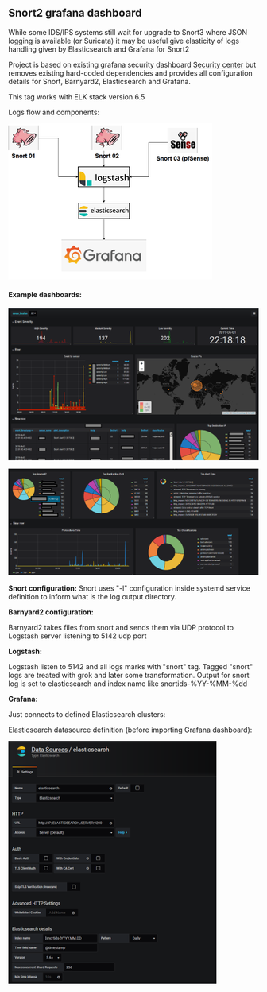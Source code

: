 <h2>Snort2 grafana dashboard</h2>

While some IDS/IPS systems still wait for upgrade to Snort3 where JSON logging is available (or Suricata) it may be useful give elasticity of logs handling given by Elasticsearch and Grafana for Snort2

Project is based on existing grafana security dashboard [Security center](https://grafana.com/dashboards/3099)
but removes existing hard-coded dependencies and provides all configuration details for Snort, Barnyard2, Elasticsearch and Grafana.

This tag works with ELK stack version 6.5

Logs flow and components:

![](_images/flow01.png)


<h4>Example dashboards:</h4>

![](_images/4f567057.png)

![](_images/a03c1a4e.png)


<b>Snort configuration:</b>
Snort uses "-l" configuration inside systemd service definition to inform what is the log output directory.

<b>Barnyard2 configuration:</b>

Barnyard2 takes files from snort and sends them via UDP protocol to Logstash server listening to 5142 udp port

<b>Logstash:</b>

Logstash listen to 5142 and all logs marks with "snort" tag.
Tagged "snort" logs are treated with grok and later some transformation.
Output for snort log is set to elasticsearch and index name like snortids-%YY-%MM-%dd

<b>Grafana:</b>

Just connects to defined Elasticsearch clusters:

<p>Elasticsearch datasource definition (before importing Grafana dashboard):</p>

![](_images/elasticsearch-datasource01.png.png)


